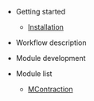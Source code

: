 - Getting started
  - [Installation](install.md)

- Workflow description

- Module development

- Module list
  - [MContraction](mcontraction.md)